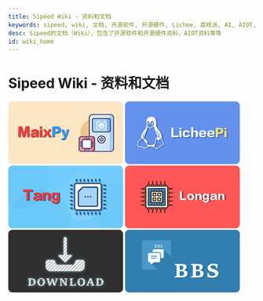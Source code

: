 ```yaml
---
title: Sipeed Wiki - 资料和文档
keywords: sipeed, wiki, 文档, 开源软件, 开源硬件, Lichee, 荔枝派, AI, AIOT, 边缘计算, 人脸识别, 嵌入式AI, maixpy, maixpy3
desc: Sipeed的文档（Wiki），包含了开源软件和开源硬件资料，AIOT资料等等
id: wiki_home
---
```



# Sipeed Wiki - 资料和文档

[![](/static/image/MaixPy.png)](./soft/maixpy/zh/readme.md) [![](/static/image/licheepi.png)](./soft/Lichee/zh/readme.md)[![](/static/image/tang.png)](./soft/Tang/zh/index_bak.md)
[![](/static/image/longan.png)](./soft/longan/zh/readme.md) [![](/static/image/DOWNLOAD.png)](https://dl.sipeed.com/) [![](/static/image/BBS.png)](https://bbs.sipeed.com/)


